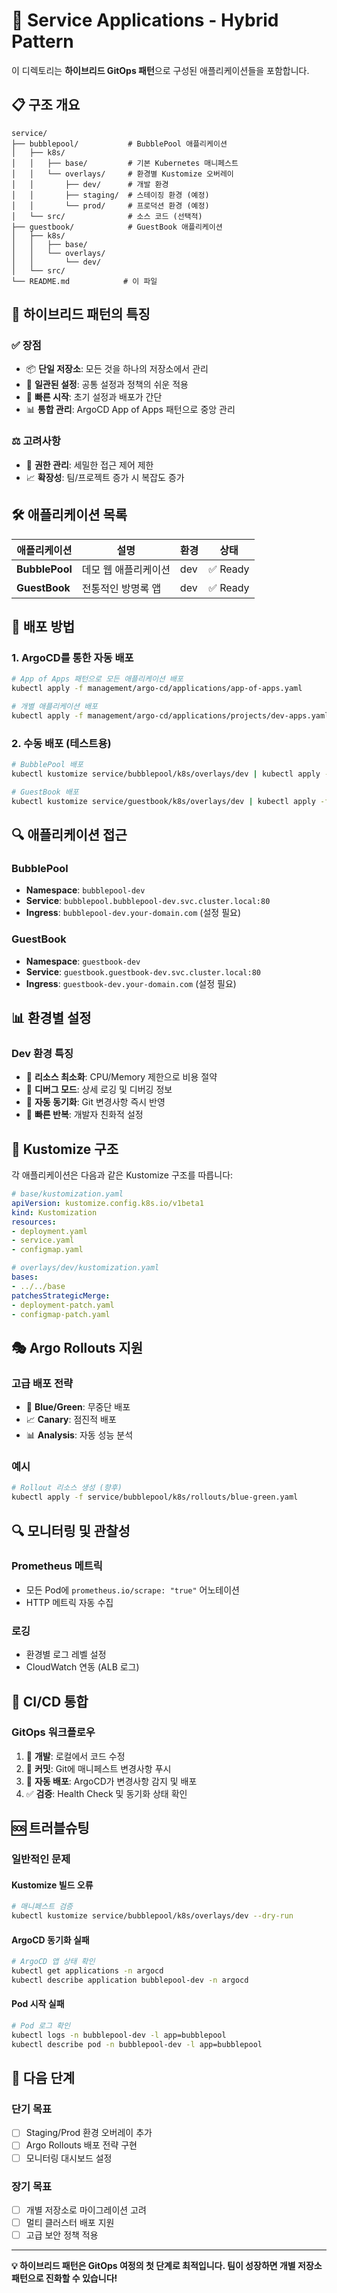 # 🚀 Service Applications - Hybrid Pattern

이 디렉토리는 **하이브리드 GitOps 패턴**으로 구성된 애플리케이션들을 포함합니다.

## 📋 **구조 개요**

```
service/
├── bubblepool/           # BubblePool 애플리케이션
│   ├── k8s/
│   │   ├── base/         # 기본 Kubernetes 매니페스트
│   │   └── overlays/     # 환경별 Kustomize 오버레이
│   │       ├── dev/      # 개발 환경
│   │       ├── staging/  # 스테이징 환경 (예정)
│   │       └── prod/     # 프로덕션 환경 (예정)
│   └── src/              # 소스 코드 (선택적)
├── guestbook/            # GuestBook 애플리케이션
│   ├── k8s/
│   │   ├── base/
│   │   └── overlays/
│   │       └── dev/
│   └── src/
└── README.md            # 이 파일
```

## 🎯 **하이브리드 패턴의 특징**

### **✅ 장점**
- 📦 **단일 저장소**: 모든 것을 하나의 저장소에서 관리
- 🔄 **일관된 설정**: 공통 설정과 정책의 쉬운 적용
- 🚀 **빠른 시작**: 초기 설정과 배포가 간단
- 📊 **통합 관리**: ArgoCD App of Apps 패턴으로 중앙 관리

### **⚖️ 고려사항**
- 🔐 **권한 관리**: 세밀한 접근 제어 제한
- 📈 **확장성**: 팀/프로젝트 증가 시 복잡도 증가

## 🛠️ **애플리케이션 목록**

| 애플리케이션 | 설명 | 환경 | 상태 |
|-------------|------|------|------|
| **BubblePool** | 데모 웹 애플리케이션 | dev | ✅ Ready |
| **GuestBook** | 전통적인 방명록 앱 | dev | ✅ Ready |

## 🚀 **배포 방법**

### **1. ArgoCD를 통한 자동 배포**
```bash
# App of Apps 패턴으로 모든 애플리케이션 배포
kubectl apply -f management/argo-cd/applications/app-of-apps.yaml

# 개별 애플리케이션 배포
kubectl apply -f management/argo-cd/applications/projects/dev-apps.yaml
```

### **2. 수동 배포 (테스트용)**
```bash
# BubblePool 배포
kubectl kustomize service/bubblepool/k8s/overlays/dev | kubectl apply -f -

# GuestBook 배포  
kubectl kustomize service/guestbook/k8s/overlays/dev | kubectl apply -f -
```

## 🔍 **애플리케이션 접근**

### **BubblePool**
- **Namespace**: `bubblepool-dev`
- **Service**: `bubblepool.bubblepool-dev.svc.cluster.local:80`
- **Ingress**: `bubblepool-dev.your-domain.com` (설정 필요)

### **GuestBook**
- **Namespace**: `guestbook-dev`
- **Service**: `guestbook.guestbook-dev.svc.cluster.local:80`
- **Ingress**: `guestbook-dev.your-domain.com` (설정 필요)

## 📊 **환경별 설정**

### **Dev 환경 특징**
- 🔧 **리소스 최소화**: CPU/Memory 제한으로 비용 절약
- 🐛 **디버그 모드**: 상세 로깅 및 디버깅 정보
- 🚧 **자동 동기화**: Git 변경사항 즉시 반영
- 🔄 **빠른 반복**: 개발자 친화적 설정

## 🔧 **Kustomize 구조**

각 애플리케이션은 다음과 같은 Kustomize 구조를 따릅니다:

```yaml
# base/kustomization.yaml
apiVersion: kustomize.config.k8s.io/v1beta1
kind: Kustomization
resources:
- deployment.yaml
- service.yaml
- configmap.yaml

# overlays/dev/kustomization.yaml  
bases:
- ../../base
patchesStrategicMerge:
- deployment-patch.yaml
- configmap-patch.yaml
```

## 🎭 **Argo Rollouts 지원**

### **고급 배포 전략**
- 🔄 **Blue/Green**: 무중단 배포
- 📈 **Canary**: 점진적 배포
- 📊 **Analysis**: 자동 성능 분석

### **예시**
```bash
# Rollout 리소스 생성 (향후)
kubectl apply -f service/bubblepool/k8s/rollouts/blue-green.yaml
```

## 🔍 **모니터링 및 관찰성**

### **Prometheus 메트릭**
- 모든 Pod에 `prometheus.io/scrape: "true"` 어노테이션
- HTTP 메트릭 자동 수집

### **로깅**
- 환경별 로그 레벨 설정
- CloudWatch 연동 (ALB 로그)

## 🔄 **CI/CD 통합**

### **GitOps 워크플로우**
1. 🔧 **개발**: 로컬에서 코드 수정
2. 📝 **커밋**: Git에 매니페스트 변경사항 푸시
3. 🚀 **자동 배포**: ArgoCD가 변경사항 감지 및 배포
4. ✅ **검증**: Health Check 및 동기화 상태 확인

## 🆘 **트러블슈팅**

### **일반적인 문제**

#### **Kustomize 빌드 오류**
```bash
# 매니페스트 검증
kubectl kustomize service/bubblepool/k8s/overlays/dev --dry-run
```

#### **ArgoCD 동기화 실패**
```bash
# ArgoCD 앱 상태 확인
kubectl get applications -n argocd
kubectl describe application bubblepool-dev -n argocd
```

#### **Pod 시작 실패**
```bash
# Pod 로그 확인
kubectl logs -n bubblepool-dev -l app=bubblepool
kubectl describe pod -n bubblepool-dev -l app=bubblepool
```

## 🎯 **다음 단계**

### **단기 목표**
- [ ] Staging/Prod 환경 오버레이 추가
- [ ] Argo Rollouts 배포 전략 구현
- [ ] 모니터링 대시보드 설정

### **장기 목표**
- [ ] 개별 저장소로 마이그레이션 고려
- [ ] 멀티 클러스터 배포 지원
- [ ] 고급 보안 정책 적용

---

**💡 하이브리드 패턴은 GitOps 여정의 첫 단계로 최적입니다. 팀이 성장하면 개별 저장소 패턴으로 진화할 수 있습니다!** 